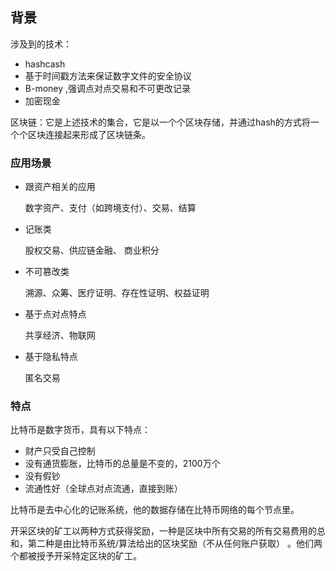 ## 背景
涉及到的技术：
 - hashcash
 - 基于时间戳方法来保证数字文件的安全协议
 - B-money ,强调点对点交易和不可更改记录
 - 加密现金

 区块链：它是上述技术的集合，它是以一个个区块存储，并通过hash的方式将一个个区块连接起来形成了区块链条。

 ### 应用场景
  - 跟资产相关的应用

    数字资产、支付（如跨境支付）、交易、结算

  - 记账类

    股权交易、供应链金融、 商业积分


  - 不可篡改类
    
    溯源、众筹、医疗证明、存在性证明、权益证明

  - 基于点对点特点

    共享经济、物联网

  - 基于隐私特点

    匿名交易

### 特点

比特币是数字货币，具有以下特点：
 - 财产只受自己控制
 - 没有通货膨胀，比特币的总量是不变的，2100万个
 - 没有假钞
 - 流通性好（全球点对点流通，直接到账）

比特币是去中心化的记账系统，他的数据存储在比特币网络的每个节点里。

开采区块的矿工以两种方式获得奖励，一种是区块中所有交易的所有交易费用的总和，第二种是由比特币系统/算法给出的区块奖励（不从任何账户获取） 。他们两个都被授予开采特定区块的矿工。


